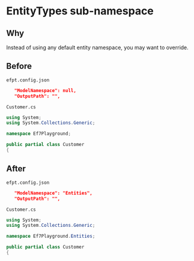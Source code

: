 # EntityTypes sub-namespace

## Why

Instead of using any default entity namespace, you may want to override.

## Before

`efpt.config.json`

```json
   "ModelNamespace": null,
   "OutputPath": "",
```

`Customer.cs`

```csharp
using System;
using System.Collections.Generic;

namespace Ef7Playground;

public partial class Customer
{
```

## After

`efpt.config.json`

```json
   "ModelNamespace": "Entities",
   "OutputPath": "",
```

`Customer.cs`

```csharp
using System;
using System.Collections.Generic;

namespace Ef7Playground.Entities;

public partial class Customer
{
```
